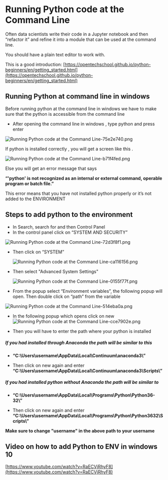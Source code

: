 # Running Python code at the Command Line

Often data scientists write their code in a Jupyter notebook and then “refactor it” and refine it into a module that can be used at the command line.

You should have a plain text editor to work with.


This is a good introduction:
[https://opentechschool.github.io/python-beginners/en/getting_started.html](https://opentechschool.github.io/python-beginners/en/getting_started.html)


## Running Python at command line in windows

Before running python at the command line in windows we have to make sure that the python is accessible from the command line

- After opening the command line in windows , type python and  press enter

<img alt="Running Python code at the Command Line-75e2e740.png" src="assets/Running Python code at the Command Line-75e2e740.png" width="" height="" >

If python is installed correctly , you will get a screen like this .

<img alt="Running Python code at the Command Line-b71f4fed.png" src="assets/Running Python code at the Command Line-b71f4fed.png" width="" height="" >

Else you will get an error message that says

  **“'python' is not recognized as an internal or external command,
  operable program or batch file.”**

This error means that you have not installed python properly or it’s not added to the ENVIRONMENT

## Steps to add python to the environment

- In Search, search for and then Control Panel
- In the control panel click on “SYSTEM AND SECURITY”

<img alt="Running Python code at the Command Line-72d3f8f1.png" src="assets/Running Python code at the Command Line-72d3f8f1.png" width="" height="" >

- Then click on “SYSTEM”

  <img alt="Running Python code at the Command Line-ca116156.png" src="assets/Running Python code at the Command Line-ca116156.png" width="" height="" >

- Then select "Advanced System Settings"

    <img alt="Running Python code at the Command Line-0155f77f.png" src="assets/Running Python code at the Command Line-0155f77f.png" width="" height="" >  
- From the popup select “Environment variables”, the following popup will open. Then double click on “path” from the variable

 <img alt="Running Python code at the Command Line-514eba0a.png" src="assets/Running Python code at the Command Line-514eba0a.png" width="" height="" >

- In the following popup which opens click on new
  <img alt="Running Python code at the Command Line-cce7902e.png" src="assets/Running Python code at the Command Line-cce7902e.png" width="" height="" >

- Then you will have to enter the path where your python is installed

##### If you had installed through Anaconda the path will be similar to this
- **“C:\Users\username\AppData\Local\Continuum\anaconda3\”**

- Then click on new again and enter
  **“C:\Users\username\AppData\Local\Continuum\anaconda3\Scripts\”**

##### If you had installed python without Anaconda the path will be similar to
-  **“C:\Users\username\AppData\Local\Programs\Python\Python36-32\”**

- Then click on new again and enter
  **“C:\Users\username\AppData\Local\Programs\Python\Python3632\Scripts\”**

**Make sure to change "username" in the above path to your username**

## Video on how to add Python to ENV in windows 10

[https://www.youtube.com/watch?v=RaECVjRhyF8](https://www.youtube.com/watch?v=RaECVjRhyF8)
